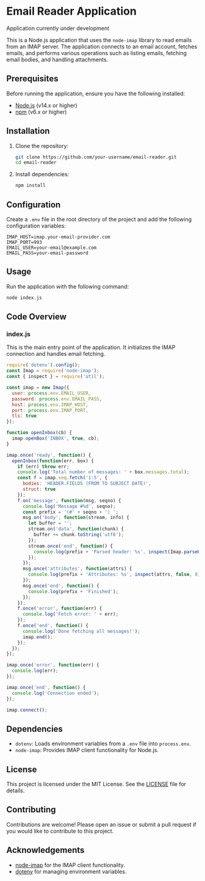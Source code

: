 # Email Reader Application

Application currently under development

This is a Node.js application that uses the `node-imap` library to read emails from an IMAP server. The application connects to an email account, fetches emails, and performs various operations such as listing emails, fetching email bodies, and handling attachments.

## Prerequisites

Before running the application, ensure you have the following installed:

- [Node.js](https://nodejs.org/) (v14.x or higher)
- [npm](https://www.npmjs.com/get-npm) (v6.x or higher)

## Installation

1. Clone the repository:

   ```bash
   git clone https://github.com/your-username/email-reader.git
   cd email-reader
   ```

2. Install dependencies:

   ```bash
   npm install
   ```

## Configuration

Create a `.env` file in the root directory of the project and add the following configuration variables:

```env
IMAP_HOST=imap.your-email-provider.com
IMAP_PORT=993
EMAIL_USER=your-email@example.com
EMAIL_PASS=your-email-password
```

## Usage

Run the application with the following command:

```bash
node index.js
```

## Code Overview

### index.js

This is the main entry point of the application. It initializes the IMAP connection and handles email fetching.

```javascript
require('dotenv').config();
const Imap = require('node-imap');
const { inspect } = require('util');

const imap = new Imap({
  user: process.env.EMAIL_USER,
  password: process.env.EMAIL_PASS,
  host: process.env.IMAP_HOST,
  port: process.env.IMAP_PORT,
  tls: true
});

function openInbox(cb) {
  imap.openBox('INBOX', true, cb);
}

imap.once('ready', function() {
  openInbox(function(err, box) {
    if (err) throw err;
    console.log('Total number of messages: ' + box.messages.total);
    const f = imap.seq.fetch('1:5', {
      bodies: 'HEADER.FIELDS (FROM TO SUBJECT DATE)',
      struct: true
    });
    f.on('message', function(msg, seqno) {
      console.log('Message #%d', seqno);
      const prefix = '(#' + seqno + ') ';
      msg.on('body', function(stream, info) {
        let buffer = '';
        stream.on('data', function(chunk) {
          buffer += chunk.toString('utf8');
        });
        stream.once('end', function() {
          console.log(prefix + 'Parsed header: %s', inspect(Imap.parseHeader(buffer)));
        });
      });
      msg.once('attributes', function(attrs) {
        console.log(prefix + 'Attributes: %s', inspect(attrs, false, 8));
      });
      msg.once('end', function() {
        console.log(prefix + 'Finished');
      });
    });
    f.once('error', function(err) {
      console.log('Fetch error: ' + err);
    });
    f.once('end', function() {
      console.log('Done fetching all messages!');
      imap.end();
    });
  });
});

imap.once('error', function(err) {
  console.log(err);
});

imap.once('end', function() {
  console.log('Connection ended');
});

imap.connect();
```

## Dependencies

- `dotenv`: Loads environment variables from a `.env` file into `process.env`.
- `node-imap`: Provides IMAP client functionality for Node.js.

## License

This project is licensed under the MIT License. See the [LICENSE](LICENSE) file for details.

## Contributing

Contributions are welcome! Please open an issue or submit a pull request if you would like to contribute to this project.

## Acknowledgements

- [node-imap](https://github.com/mscdex/node-imap) for the IMAP client functionality.
- [dotenv](https://github.com/motdotla/dotenv) for managing environment variables.